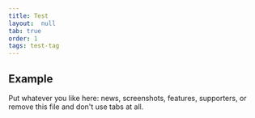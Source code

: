 ```yaml
---
title: Test
layout:  null
tab: true
order: 1
tags: test-tag
---
```


## Example

Put whatever you like here: news, screenshots, features, supporters, or remove this file and don't use tabs at all.

